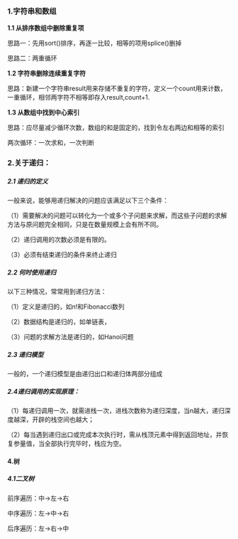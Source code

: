 ### 1.字符串和数组

**1.1 从排序数组中删除重复项**

思路一：先用sort()排序，再逐一比较，相等的项用splice()删掉

思路二：两重循环

**1.2 字符串删除连续重复字符**

思路：新建一个字符串result用来存储不重复的字符，定义一个count用来计数，一重循环，相邻两字符不相等即存入result,count+1.

**1.3 从数组中找到中心索引**

思路：应尽量减少循环次数，数组的和是固定的，找到令左右两边和相等的索引

两次循环：一次求和，一次判断

### 2.关于递归：

##### 2.1 递归的定义

一般来说，能够用递归解决的问题应该满足以下三个条件：

（1）需要解决的问题可以转化为一个或多个子问题来求解，而这些子问题的求解方法与原问题完全相同，只是在数量规模上会有所不同。

（2）递归调用的次数必须是有限的。

（3）必须有结束递归的条件来终止递归

##### 2.2 何时使用递归

以下三种情况，常常用到递归方法：

（1）定义是递归的，如n!和Fibonacci数列

（2）数据结构是递归的，如单链表，

（3）问题的求解方法是递归的，如Hanoi问题

##### 2.3 递归模型

一般的，一个递归模型是由递归出口和递归体两部分组成

##### 2.4递归调用的实现原理：

（1）每递归调用一次，就需进栈一次，进栈次数称为递归深度，当n越大，递归深度越深，开辟的栈空间也越大；

（2）每当遇到递归出口或完成本次执行时，需从栈顶元素中得到返回地址，并恢复参量值，当全部执行完毕时，栈应为空。

#### 4.树

##### 4.1二叉树

前序遍历：中→左→右

中序遍历：左→中→右

后序遍历：左→右→中

